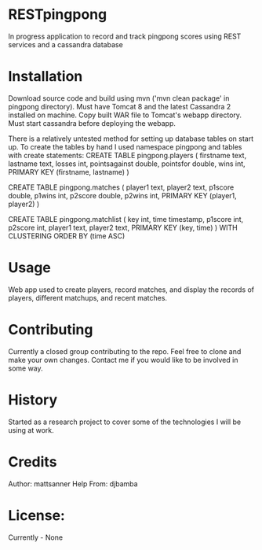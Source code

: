 # RESTpingpong
In progress application to record and track pingpong scores using REST services and a cassandra database

# Installation

Download source code and build using mvn ('mvn clean package' in pingpong directory).
Must have Tomcat 8 and the latest Cassandra 2 installed on machine.
Copy built WAR file to Tomcat's webapp directory.
Must start cassandra before deploying the webapp.

There is a relatively untested method for setting up database tables on start up.
To create the tables by hand I used namespace pingpong and tables with create statements:
CREATE TABLE pingpong.players (
    firstname text,
    lastname text,
    losses int,
    pointsagainst double,
    pointsfor double,
    wins int,
    PRIMARY KEY (firstname, lastname)
)

CREATE TABLE pingpong.matches (
    player1 text,
    player2 text,
    p1score double,
    p1wins int,
    p2score double,
    p2wins int,
    PRIMARY KEY (player1, player2)
)

CREATE TABLE pingpong.matchlist (
    key int,
    time timestamp,
    p1score int,
    p2score int,
    player1 text,
    player2 text,
    PRIMARY KEY (key, time)
) WITH CLUSTERING ORDER BY (time ASC)

# Usage

Web app used to create players, record matches, and display the records of players, different matchups, and recent matches.

# Contributing

Currently a closed group contributing to the repo. Feel free to clone and make your own changes.
Contact me if you would like to be involved in some way.

# History

Started as a research project to cover some of the technologies I will be using at work.

# Credits

Author: mattsanner
Help From: djbamba

# License:
Currently - None

